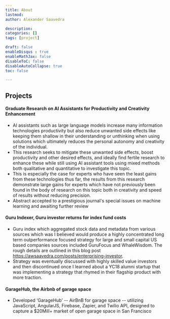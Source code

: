 ```yaml
---
title: About
lastmod: 
author: Alexander Saavedra

description: 
categories: []
tags: [project]

draft: false
enableDisqus : true
enableMathJax: false
disableToC: false
disableAutoCollapse: true
toc: false

---
```


## Projects

#### Graduate Research on AI Assistants for Productivity and Creativity Enhancement
   - AI assistants such as large language models increase many information technologies productivity but also reduce unwanted side effects like keeping them shallow in their understanding or unthinking when using solutions which ultimately reduces the personal autonomy and creativity of the individual. 
   - This research seeks to mitigate these unwanted side effects, boost productivity and other desired effects, and ideally find fertile research to enhance these while still using AI assistant tools using mixed methods both qualitative and quantitative to investigate this topic. 
   - This is especially the case for experts who have seen the least gains from these technologies thus far, the results from this research demonstrate large gains for experts which have not previously been found in the body of research on this topic both in creativity and speed of results without reducing precision.
   - Abstract accepted to a prestigious journal's special issues on machine learning and awaiting further review

#### Guru Indexer, Guru investor returns for index fund costs
   - Guru index which aggregated stock data and metadata from various sources which was I believed would produce a highly concentrated long term outperformance focused strategy for large and small capital US based companies sources included GuruFocus and WhaleWisdom. The rough details are outlined in this blog post https://awsaavedra.com/posts/enterprising-investor.
   - Strategy was eventually discussed with highly skilled value investors and then discontinued once I learned about a YC18 alumni startup that was implementing a strategy that rhymed in their flagship product with more traction.

#### GarageHub, the Airbnb of garage space 
   - Developed ‘GarageHub’ -- AirBnB for garage space -- utilizing JavaScript, AngularJS, Firebase, Zapier, and Twilio API, designed to capture a $20Mill+ market of open garage space in San Francisco

